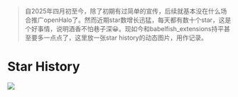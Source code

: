 > 自2025年四月初至今，除了初期有过简单的宣传，后续就基本没在什么场合推广openHalo了。然而近期star数增长迅猛，每天都有数十个star，这是个好事情，说明酒香不怕巷子深😀。现如今和babelfish_extensions持平甚至要多一点点了，这里放一张star history的动态图片，用作记录。

# Star History
<img src="https://api.star-history.com/svg?repos=HaloTech-Co-Ltd/openHalo&type=Date"> 